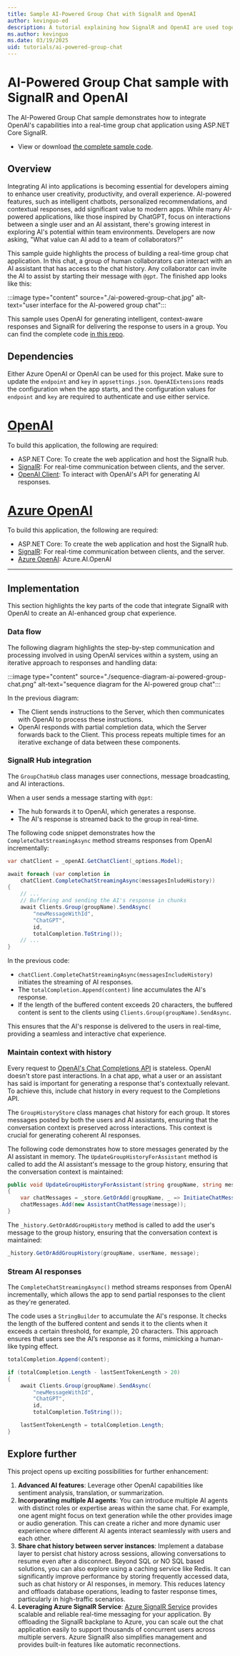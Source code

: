 ```yaml
---
title: Sample AI-Powered Group Chat with SignalR and OpenAI
author: kevinguo-ed
description: A tutorial explaining how SignalR and OpenAI are used together to build an AI-powered group chat
ms.author: kevinguo
ms.date: 03/19/2025
uid: tutorials/ai-powered-group-chat
---
```


# AI-Powered Group Chat sample with SignalR and OpenAI

The AI-Powered Group Chat sample demonstrates how to integrate OpenAI's capabilities into a real-time group chat application using ASP.NET Core SignalR.

* View or download [the complete sample code](https://github.com/microsoft/SignalR-Samples-AI/tree/main/AIStreaming).

## Overview

Integrating AI into applications is becoming essential for developers aiming to enhance user creativity, productivity, and overall experience. AI-powered features, such as intelligent chatbots, personalized recommendations, and contextual responses, add significant value to modern apps. While many AI-powered applications, like those inspired by ChatGPT, focus on interactions between a single user and an AI assistant, there's growing interest in exploring AI's potential within team environments. Developers are now asking, "What value can AI add to a team of collaborators?"

This sample guide highlights the process of building a real-time group chat application. In this chat, a group of human collaborators can interact with an AI assistant that has access to the chat history. Any collaborator can invite the AI to assist by starting their message with `@gpt`. The finished app looks like this:

:::image type="content" source="./ai-powered-group-chat.jpg" alt-text="user interface for the AI-powered group chat":::

This sample uses OpenAI for generating intelligent, context-aware responses and SignalR for delivering the response to users in a group. You can find the complete code [in this repo](https://github.com/microsoft/SignalR-Samples-AI/tree/main/AIStreaming).

## Dependencies
Either Azure OpenAI or OpenAI can be used for this project. Make sure to update the `endpoint` and `key` in `appsettings.json`. `OpenAIExtensions` reads the configuration when the app starts, and the configuration values for `endpoint` and `key` are required to authenticate and use either service.

# [OpenAI](#tab/open-ai)
To build this application, the following are required:

* ASP.NET Core: To create the web application and host the SignalR hub.
* [SignalR](https://www.nuget.org/packages/Microsoft.AspNetCore.SignalR.Client): For real-time communication between clients, and the server.
* [OpenAI Client](https://www.nuget.org/packages/OpenAI/2.0.0-beta.10): To interact with OpenAI's API for generating AI responses.

# [Azure OpenAI](#tab/azure-open-ai)
To build this application, the following are required:

* ASP.NET Core: To create the web application and host the SignalR hub.
* [SignalR](https://www.nuget.org/packages/Microsoft.AspNetCore.SignalR.Client): For real-time communication between clients, and the server.
* [Azure OpenAI](https://www.nuget.org/packages/Azure.AI.OpenAI/2.0.0-beta.3): Azure.AI.OpenAI
---

## Implementation

This section highlights the key parts of the code that integrate SignalR with OpenAI to create an AI-enhanced group chat experience.

### Data flow 

The following diagram highlights the step-by-step communication and processing involved in using OpenAI services within a system, using an iterative approach to responses and handling data:

:::image type="content" source="./sequence-diagram-ai-powered-group-chat.png" alt-text="sequence diagram for the AI-powered group chat":::

In the previous diagram:

* The Client sends instructions to the Server, which then communicates with OpenAI to process these instructions. 
* OpenAI responds with partial completion data, which the Server forwards back to the Client. This process repeats multiple times for an iterative exchange of data between these components.

### SignalR Hub integration

The `GroupChatHub` class manages user connections, message broadcasting, and AI interactions. 

When a user sends a message starting with `@gpt`:

* The hub forwards it to OpenAI, which generates a response. 
* The AI's response is streamed back to the group in real-time.

The following code snippet demonstrates how the `CompleteChatStreamingAsync` method streams responses from OpenAI incrementally:

```csharp
var chatClient = _openAI.GetChatClient(_options.Model);

await foreach (var completion in 
    chatClient.CompleteChatStreamingAsync(messagesInludeHistory))
{   
    // ...
    // Buffering and sending the AI's response in chunks
    await Clients.Group(groupName).SendAsync(
        "newMessageWithId",
        "ChatGPT",
        id,
        totalCompletion.ToString());
    // ...
}
```

In the previous code:

* `chatClient.CompleteChatStreamingAsync(messagesIncludeHistory)` initiates the streaming of AI responses.
* The `totalCompletion.Append(content)` line accumulates the AI's response.
* If the length of the buffered content exceeds 20 characters, the buffered content is sent to the clients using `Clients.Group(groupName).SendAsync`.

This ensures that the AI's response is delivered to the users in real-time, providing a seamless and interactive chat experience.

### Maintain context with history

Every request to [OpenAI's Chat Completions API](https://platform.openai.com/docs/guides/chat-completions) is stateless. OpenAI doesn't store past interactions. In a chat app, what a user or an assistant has said is important for generating a response that's contextually relevant. To achieve this, include chat history in every request to the Completions API. 

The `GroupHistoryStore` class manages chat history for each group. It stores messages posted by both the users and AI assistants, ensuring that the conversation context is preserved across interactions. This context is crucial for generating coherent AI responses.

The following code demonstrates how to store messages generated by the AI assistant in memory. The `UpdateGroupHistoryForAssistant` method is called to add the AI assistant's message to the group history, ensuring that the conversation context is maintained:

```csharp
public void UpdateGroupHistoryForAssistant(string groupName, string message)
{
    var chatMessages = _store.GetOrAdd(groupName, _ => InitiateChatMessages());
    chatMessages.Add(new AssistantChatMessage(message));
}
```

The `_history.GetOrAddGroupHistory` method is called to add the user's message to the group history, ensuring that the conversation context is maintained:

```csharp
_history.GetOrAddGroupHistory(groupName, userName, message);
```

### Stream AI responses

The `CompleteChatStreamingAsync()` method streams responses from OpenAI incrementally, which allows the app to send partial responses to the client as they're generated. 

The code uses a `StringBuilder` to accumulate the AI's response. It checks the length of the buffered content and sends it to the clients when it exceeds a certain threshold, for example, 20 characters. This approach ensures that users see the AI’s response as it forms, mimicking a human-like typing effect. 

```csharp
totalCompletion.Append(content);

if (totalCompletion.Length - lastSentTokenLength > 20)
{
    await Clients.Group(groupName).SendAsync(
        "newMessageWithId",
        "ChatGPT",
        id,
        totalCompletion.ToString());

    lastSentTokenLength = totalCompletion.Length;
}
``` 

## Explore further

This project opens up exciting possibilities for further enhancement:
1. **Advanced AI features**: Leverage other OpenAI capabilities like sentiment analysis, translation, or summarization. 
1. **Incorporating multiple AI agents**: You can introduce multiple AI agents with distinct roles or expertise areas within the same chat. For example, one agent might focus on text generation while the other provides image or audio generation. This can create a richer and more dynamic user experience where different AI agents interact seamlessly with users and each other.
1. **Share chat history between server instances**: Implement a database layer to persist chat history across sessions, allowing conversations to resume even after a disconnect. Beyond SQL or NO SQL based solutions, you can also explore using a caching service like Redis. It can significantly improve performance by storing frequently accessed data, such as chat history or AI responses, in memory. This reduces latency and offloads database operations, leading to faster response times, particularly in high-traffic scenarios. 
1. **Leveraging Azure SignalR Service**: [Azure SignalR Service](/azure/azure-signalr/signalr-overview) provides scalable and reliable real-time messaging for your application. By offloading the SignalR backplane to Azure, you can scale out the chat application easily to support thousands of concurrent users across multiple servers. Azure SignalR also simplifies management and provides built-in features like automatic reconnections.
